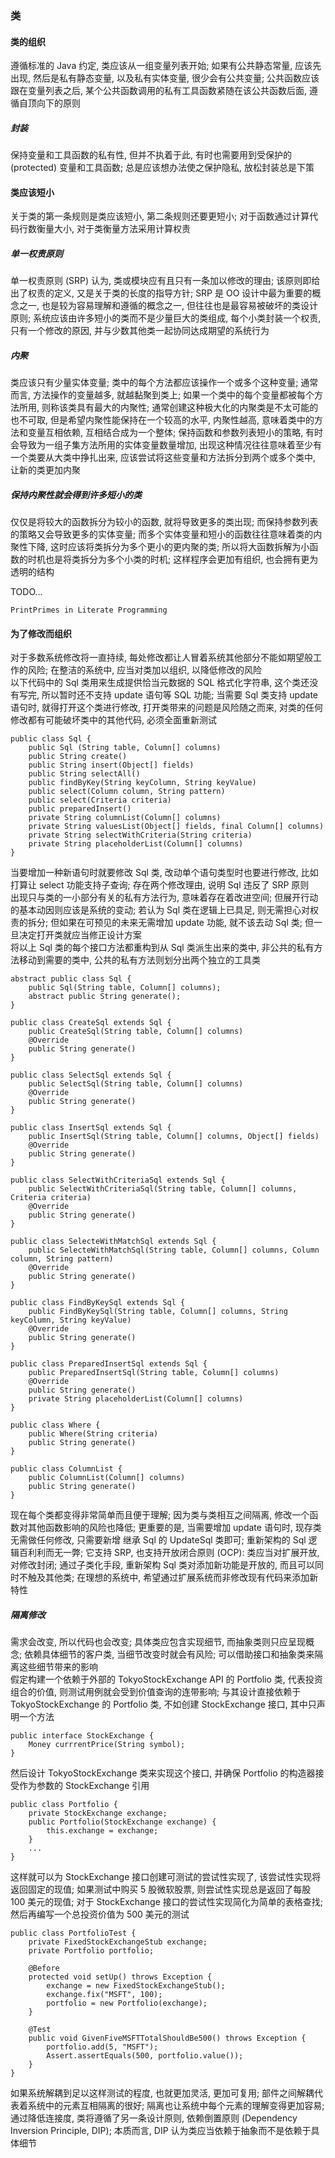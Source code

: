 ### 类

#### 类的组织
遵循标准的 Java 约定, 类应该从一组变量列表开始; 如果有公共静态常量, 应该先出现, 然后是私有静态变量, 以及私有实体变量, 很少会有公共变量; 公共函数应该跟在变量列表之后, 某个公共函数调用的私有工具函数紧随在该公共函数后面, 遵循自顶向下的原则

##### 封装
保持变量和工具函数的私有性, 但并不执着于此, 有时也需要用到受保护的 (protected) 变量和工具函数; 总是应该想办法使之保护隐私, 放松封装总是下策

#### 类应该短小
关于类的第一条规则是类应该短小, 第二条规则还要更短小; 对于函数通过计算代码行数衡量大小, 对于类衡量方法采用计算权责

##### 单一权责原则
单一权责原则 (SRP) 认为, 类或模块应有且只有一条加以修改的理由; 该原则即给出了权责的定义, 又是关于类的长度的指导方针; SRP 是 OO 设计中最为重要的概念之一, 也是较为容易理解和遵循的概念之一, 但往往也是最容易被破坏的类设计原则; 系统应该由许多短小的类而不是少量巨大的类组成, 每个小类封装一个权责, 只有一个修改的原因, 并与少数其他类一起协同达成期望的系统行为

##### 内聚
类应该只有少量实体变量; 类中的每个方法都应该操作一个或多个这种变量; 通常而言, 方法操作的变量越多, 就越黏聚到类上; 如果一个类中的每个变量都被每个方法所用, 则称该类具有最大的内聚性; 通常创建这种极大化的内聚类是不太可能的也不可取, 但是希望内聚性能保持在一个较高的水平, 内聚性越高, 意味着类中的方法和变量互相依赖, 互相结合成为一个整体; 保持函数和参数列表短小的策略, 有时会导致为一组子集方法所用的实体变量数量增加, 出现这种情况往往意味着至少有一个类要从大类中挣扎出来, 应该尝试将这些变量和方法拆分到两个或多个类中, 让新的类更加内聚


##### 保持内聚性就会得到许多短小的类
仅仅是将较大的函数拆分为较小的函数, 就将导致更多的类出现; 而保持参数列表的策略又会导致更多的实体变量; 而多个实体变量和短小的函数往往意味着类的内聚性下降, 这时应该将类拆分为多个更小的更内聚的类; 所以将大函数拆解为小函数的时机也是将类拆分为多个小类的时机; 这样程序会更加有组织, 也会拥有更为透明的结构

TODO...
```
PrintPrimes in Literate Programming
```

#### 为了修改而组织
对于多数系统修改将一直持续, 每处修改都让人冒着系统其他部分不能如期望般工作的风险; 在整洁的系统中, 应当对类加以组织, 以降低修改的风险   
以下代码中的 Sql 类用来生成提供恰当元数据的 SQL 格式化字符串, 这个类还没有写完, 所以暂时还不支持 update 语句等 SQL 功能; 当需要 Sql 类支持 update 语句时, 就得打开这个类进行修改, 打开类带来的问题是风险随之而来, 对类的任何修改都有可能破坏类中的其他代码, 必须全面重新测试
```
public class Sql {
    public Sql (String table, Column[] columns)
    public String create()
    public String insert(Object[] fields)
    public String selectAll()
    public findByKey(String keyColumn, String keyValue)
    public select(Column column, String pattern)
    public select(Criteria criteria)
    public preparedInsert()
    private String columnList(Column[] columns)
    private String valuesList(Object[] fields, final Column[] columns)
    private String selectWithCriteria(String criteria)
    private String placeholderList(Column[] columns)
}
```
当要增加一种新语句时就要修改 Sql 类, 改动单个语句类型时也要进行修改, 比如打算让 select 功能支持子查询; 存在两个修改理由, 说明 Sql 违反了 SRP 原则  
出现只与类的一小部分有关的私有方法行为, 意味着存在着改进空间; 但展开行动的基本动因则应该是系统的变动; 若认为 Sql 类在逻辑上已具足, 则无需担心对权责的拆分; 但如果在可预见的未来无需增加 update 功能, 就不该去动 Sql 类; 但一旦决定打开类就应当修正设计方案  
将以上 Sql 类的每个接口方法都重构到从 Sql 类派生出来的类中, 非公共的私有方法移动到需要的类中, 公共的私有方法则划分出两个独立的工具类
```
abstract public class Sql {
    public Sql(String table, Column[] columns);
    abstract public String generate();
}

public class CreateSql extends Sql {
    public CreateSql(String table, Column[] columns)
    @Override
    public String generate()
}

public class SelectSql extends Sql {
    public SelectSql(String table, Column[] columns)
    @Override
    public String generate()
}

public class InsertSql extends Sql {
    public InsertSql(String table, Column[] columns, Object[] fields)
    @Override
    public String generate()
}

public class SelectWithCriteriaSql extends Sql {
    public SelectWithCriteriaSql(String table, Column[] columns, Criteria criteria)
    @Override
    public String generate()
}

public class SelecteWithMatchSql extends Sql {
    public SelecteWithMatchSql(String table, Column[] columns, Column column, String pattern)
    @Override
    public String generate()
}

public class FindByKeySql extends Sql {
    public FindByKeySql(String table, Column[] columns, String keyColumn, String keyValue)
    @Override
    public String generate()
}

public class PreparedInsertSql extends Sql {
    public PreparedInsertSql(String table, Column[] columns)
    @Override
    public String generate()
    private String placeholderList(Column[] columns)
}

public class Where {
    public Where(String criteria)
    public String generate()
}

public class ColumnList {
    public ColumnList(Column[] columns)
    public String generate()
}
```
现在每个类都变得非常简单而且便于理解; 因为类与类相互之间隔离, 修改一个函数对其他函数影响的风险也降低; 更重要的是, 当需要增加 update 语句时, 现存类无需做任何修改, 只需要新增 继承 Sql 的 UpdateSql 类即可; 重新架构的 Sql 逻辑百利利而无一弊; 它支持 SRP, 也支持开放闭合原则 (OCP): 类应当对扩展开放, 对修改封闭; 通过子类化手段, 重新架构 Sql 类对添加新功能是开放的, 而且可以同时不触及其他类; 在理想的系统中, 希望通过扩展系统而非修改现有代码来添加新特性

##### 隔离修改
需求会改变, 所以代码也会改变; 具体类应包含实现细节, 而抽象类则只应呈现概念; 依赖具体细节的客户类, 当细节改变时就会有风险; 可以借助接口和抽象类来隔离这些细节带来的影响  
假定构建一个依赖于外部的 TokyoStockExchange API 的 Portfolio 类, 代表投资组合的价值, 则测试用例就会受到价值查询的连带影响; 与其设计直接依赖于 TokyoStockExchange 的 Portfolio 类, 不如创建 StockExchange 接口, 其中只声明一个方法
```
public interface StockExchange {
    Money currrentPrice(String symbol);
}
```
然后设计 TokyoStockExchange 类来实现这个接口, 并确保 Portfolio 的构造器接受作为参数的 StockExchange 引用
```
public class Portfolio {
    private StockExchange exchange;
    public Portfolio(StockExchange exchange) {
        this.exchange = exchange;
    }
    ...
}
```
这样就可以为 StockExchange 接口创建可测试的尝试性实现了, 该尝试性实现将返回固定的现值; 如果测试中购买 5 股微软股票, 则尝试性实现总是返回了每股 100 美元的现值; 对于 StockExchange 接口的尝试性实现简化为简单的表格查找; 然后再编写一个总投资价值为 500 美元的测试
```
public class PortfolioTest {
    private FixedStockExchangeStub exchange;
    private Portfolio portfolio;

    @Before
    protected void setUp() throws Exception {
        exchange = new FixedStockExchangeStub();
        exchange.fix("MSFT", 100);
        portfolio = new Portfolio(exchange);
    }

    @Test
    public void GivenFiveMSFTTotalShouldBe500() throws Exception {
        portfolio.add(5, "MSFT");
        Assert.assertEquals(500, portfolio.value());
    }
}
```
如果系统解耦到足以这样测试的程度, 也就更加灵活, 更加可复用; 部件之间解耦代表着系统中的元素互相隔离的很好; 隔离也让系统中每个元素的理解变得更加容易; 通过降低连接度, 类将遵循了另一条设计原则, 依赖倒置原则 (Dependency Inversion Principle, DIP); 本质而言, DIP 认为类应当依赖于抽象而不是依赖于具体细节

